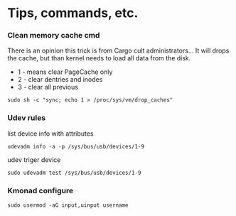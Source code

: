 # Tips, commands, etc.

### Clean memory cache cmd 
There is an opinion this trick is from Cargo cult administrators... It will drops the cache, but than kernel needs to load all data from the disk.
- 1 - means clear PageCache only
- 2 - clear dentries and inodes
- 3 - clear all previous
```
sudo sh -c "sync; echo 1 > /proc/sys/vm/drop_caches"
```
### Udev rules

list device info with attributes
```
udevadm info -a -p /sys/bus/usb/devices/1-9
```
udev triger device
```
sudo udevadm test /sys/bus/usb/devices/1-9
```
### Kmonad configure
```
sudo usermod -aG input,uinput username
```
